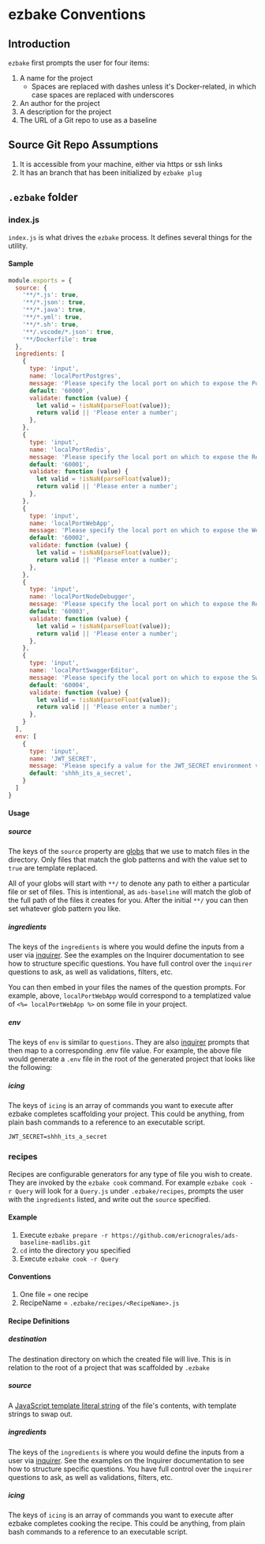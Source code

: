 # ezbake Conventions

## Introduction

`ezbake` first prompts the user for four items:

1. A name for the project
    * Spaces are replaced with dashes unless it's Docker-related, in which case spaces are replaced with underscores
1. An author for the project
1. A description for the project
1. The URL of a Git repo to use as a baseline

## Source Git Repo Assumptions

1. It is accessible from your machine, either via https or ssh links
1. It has an branch that has been initialized by `ezbake plug`

## `.ezbake` folder

### index.js

`index.js` is what drives the `ezbake` process. It defines several things for the utility.

#### Sample 

```js
module.exports = {
  source: { 
    '**/*.js': true,
    '**/*.json': true,
    '**/*.java': true,
    '**/*.yml': true,
    '**/*.sh': true,
    '**/.vscode/*.json': true,
    '**/Dockerfile': true
  },
  ingredients: [
    {
      type: 'input',
      name: 'localPortPostgres',
      message: 'Please specify the local port on which to expose the Postgres instance from Docker',
      default: '60000',
      validate: function (value) {
        let valid = !isNaN(parseFloat(value));
        return valid || 'Please enter a number';
      },
    },
    {
      type: 'input',
      name: 'localPortRedis',
      message: 'Please specify the local port on which to expose the Redis instance from Docker',
      default: '60001',
      validate: function (value) {
        let valid = !isNaN(parseFloat(value));
        return valid || 'Please enter a number';
      },
    },
    {
      type: 'input',
      name: 'localPortWebApp',
      message: 'Please specify the local port on which to expose the WebApp from Docker',
      default: '60002',
      validate: function (value) {
        let valid = !isNaN(parseFloat(value));
        return valid || 'Please enter a number';
      },
    },
    {
      type: 'input',
      name: 'localPortNodeDebugger',
      message: 'Please specify the local port on which to expose the Redis instance from Docker',
      default: '60003',
      validate: function (value) {
        let valid = !isNaN(parseFloat(value));
        return valid || 'Please enter a number';
      },
    },
    {
      type: 'input',
      name: 'localPortSwaggerEditor',
      message: 'Please specify the local port on which to expose the Swagger Editor from Docker',
      default: '60004',
      validate: function (value) {
        let valid = !isNaN(parseFloat(value));
        return valid || 'Please enter a number';
      },
    }
  ],
  env: [
    {
      type: 'input',
      name: 'JWT_SECRET',
      message: 'Please specify a value for the JWT_SECRET environment variable. This is how we will sign JSON Web Tokens.',
      default: 'shhh_its_a_secret',
    }
  ]
}
```

#### Usage

##### source

The keys of the `source` property are [globs](https://www.npmjs.com/package/minimatch) that we use to match files in the directory. Only files that match the glob patterns and with the value set to `true` are template replaced.

All of your globs will start with `**/` to denote any path to either a particular file or set of files.  This is intentional, as `ads-baseline` will match the glob of the full path of the files it creates for you.  After the initial `**/` you can then set whatever glob pattern you like.

##### ingredients

The keys of the `ingredients` is where you would define the inputs from a user via [inquirer](https://www.npmjs.com/package/inquirer).  See the examples on the Inquirer documentation to see how to structure specific questions.  You have full control over the `inquirer` questions to ask, as well as validations, filters, etc.

You can then embed in your files the names of the question prompts.  For example, above, `localPortWebApp` would correspond to a templatized value of `<%= localPortWebApp %>` on some file in your project.

##### env

The keys of `env` is similar to `questions`. They are also [inquirer](https://www.npmjs.com/package/inquirer) prompts that then map to a corresponding .env file value.  For example, the above file would generate a `.env` file in the root of the generated project that looks like the following:

##### icing

The keys of `icing` is an array of commands you want to execute after ezbake completes scaffolding your project. This could be anything, from plain bash commands to a reference to an executable script.

```
JWT_SECRET=shhh_its_a_secret
```

### recipes

Recipes are configurable generators for any type of file you wish to create.  They are invoked by the `ezbake cook` command.  For example `ezbake cook -r Query` will look for a `Query.js` under `.ezbake/recipes`, prompts the user with the `ingredients` listed, and write out the `source` specified.

#### Example

1. Execute `ezbake prepare -r https://github.com/ericnograles/ads-baseline-madlibs.git`
1. `cd` into the directory you specified
1. Execute `ezbake cook -r Query`

#### Conventions

1. One file = one recipe
2. RecipeName = `.ezbake/recipes/<RecipeName>.js`

#### Recipe Definitions

##### destination

The destination directory on which the created file will live. This is in relation to the root of a project that was scaffolded by `.ezbake`

##### source

A [JavaScript template literal string](https://developer.mozilla.org/en-US/docs/Web/JavaScript/Reference/Template_literals) of the file's contents, with template strings to swap out.

##### ingredients

The keys of the `ingredients` is where you would define the inputs from a user via [inquirer](https://www.npmjs.com/package/inquirer).  See the examples on the Inquirer documentation to see how to structure specific questions.  You have full control over the `inquirer` questions to ask, as well as validations, filters, etc.

##### icing

The keys of `icing` is an array of commands you want to execute after ezbake completes cooking the recipe. This could be anything, from plain bash commands to a reference to an executable script.
